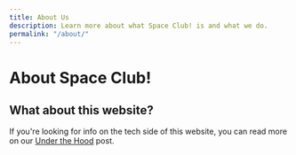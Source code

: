 ```yaml
---
title: About Us
description: Learn more about what Space Club! is and what we do.
permalink: "/about/"
---
```


# About Space Club!


## What about this website?
If you're looking for info on the tech side of this website, you can read more on our [Under the Hood](/posts/under-the-hood) post.